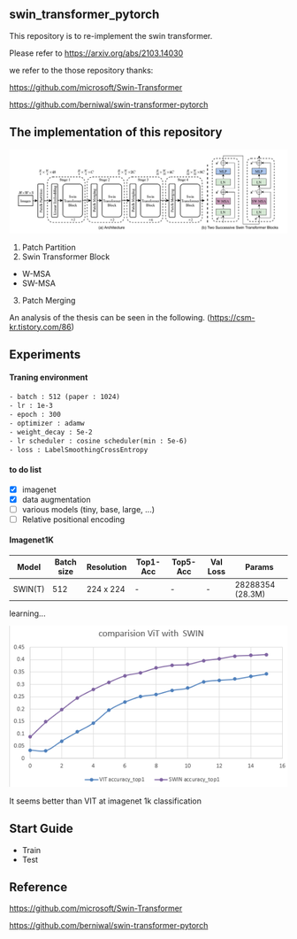 ## swin_transformer_pytorch

This repository is to re-implement the swin transformer.

Please refer to https://arxiv.org/abs/2103.14030

we refer to the those repository thanks:

https://github.com/microsoft/Swin-Transformer

https://github.com/berniwal/swin-transformer-pytorch

## The implementation of this repository
![model](./figure/img.png)

1. Patch Partition
2. Swin Transformer Block
- W-MSA
- SW-MSA
3. Patch Merging

An analysis of the thesis can be seen in the following. (https://csm-kr.tistory.com/86)

## Experiments

#### Traning environment

```angular2html
- batch : 512 (paper : 1024)
- lr : 1e-3
- epoch : 300
- optimizer : adamw
- weight_decay : 5e-2
- lr scheduler : cosine scheduler(min : 5e-6)
- loss : LabelSmoothingCrossEntropy
```

#### to do list

- [X] imagenet
- [x] data augmentation 
- [ ] various models (tiny, base, large, ...)  
- [ ] Relative positional encoding

#### Imagenet1K

| Model   | Batch size | Resolution | Top1-Acc | Top5-Acc | Val Loss | Params           |
|---------|------------|------------|----------|----------|----------|------------------|
| SWIN(T) | 512        | 224 x 224  | -        | -        | -        | 28288354 (28.3M) |

learning...

![comparison](./figure/comparison.PNG)

It seems better than VIT at imagenet 1k classification 

## Start Guide

- Train
- Test

## Reference

https://github.com/microsoft/Swin-Transformer

https://github.com/berniwal/swin-transformer-pytorch



